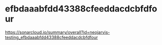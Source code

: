 # efbdaaabfdd43388cfeeddacdcbfdfour
https://sonarcloud.io/summary/overall?id=neojarvis-testing_efbdaaabfdd43388cfeeddacdcbfdfour
